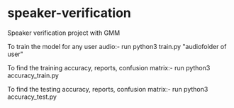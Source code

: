 # speaker-verification
Speaker verification project with GMM

To train the model for any user audio:-
run python3 train.py "audiofolder of user"

To find the training accuracy, reports, confusion matrix:-
run python3 accuracy_train.py

To find the testing accuracy, reports, confusion matrix:-
run python3 accuracy_test.py
